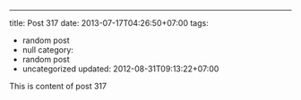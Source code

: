 ---
title: Post 317
date: 2013-07-17T04:26:50+07:00
tags:
  - random post
  - null
category:
  - random post
  - uncategorized
updated: 2012-08-31T09:13:22+07:00

This is content of post 317